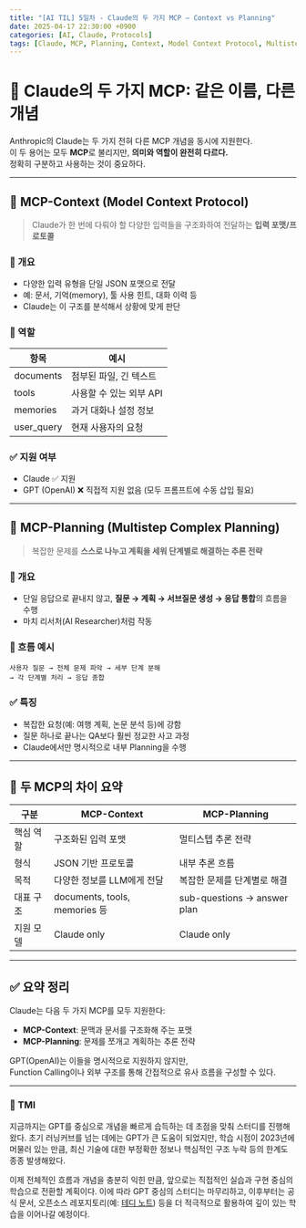 ```yaml
---
title: "[AI TIL] 5일차 - Claude의 두 가지 MCP – Context vs Planning"
date: 2025-04-17 22:30:00 +0900
categories: [AI, Claude, Protocols]
tags: [Claude, MCP, Planning, Context, Model Context Protocol, Multistep Complex Planning]
---
```


# 🧠 Claude의 두 가지 MCP: 같은 이름, 다른 개념

Anthropic의 Claude는 두 가지 전혀 다른 MCP 개념을 동시에 지원한다.  
이 두 용어는 모두 **MCP**로 불리지만, **의미와 역할이 완전히 다르다.**  
정확히 구분하고 사용하는 것이 중요하다.

---

## 🔹 MCP-Context (Model Context Protocol)

> Claude가 한 번에 다뤄야 할 다양한 입력들을 구조화하여 전달하는 **입력 포맷/프로토콜**

### 🧩 개요

- 다양한 입력 유형을 단일 JSON 포맷으로 전달
- 예: 문서, 기억(memory), 툴 사용 힌트, 대화 이력 등
- Claude는 이 구조를 분석해서 상황에 맞게 판단

### 🔧 역할

| 항목       | 예시                    |
| ---------- | ----------------------- |
| documents  | 첨부된 파일, 긴 텍스트  |
| tools      | 사용할 수 있는 외부 API |
| memories   | 과거 대화나 설정 정보   |
| user_query | 현재 사용자의 요청      |

### ✅ 지원 여부

- Claude ✅ 지원
- GPT (OpenAI) ❌ 직접적 지원 없음 (모두 프롬프트에 수동 삽입 필요)

---

## 🔸 MCP-Planning (Multistep Complex Planning)

> 복잡한 문제를 **스스로 나누고 계획을 세워 단계별로 해결하는 추론 전략**

### 🧩 개요

- 단일 응답으로 끝내지 않고, **질문 → 계획 → 서브질문 생성 → 응답 통합**의 흐름을 수행
- 마치 리서처(AI Researcher)처럼 작동

### 🔧 흐름 예시

```
사용자 질문 → 전체 문제 파악 → 세부 단계 분해
→ 각 단계별 처리 → 응답 종합
```

### ✅ 특징

- 복잡한 요청(예: 여행 계획, 논문 분석 등)에 강함
- 질문 하나로 끝나는 QA보다 훨씬 정교한 사고 과정
- Claude에서만 명시적으로 내부 Planning을 수행

---

## 🎯 두 MCP의 차이 요약

| 구분      | MCP-Context                   | MCP-Planning                |
| --------- | ----------------------------- | --------------------------- |
| 핵심 역할 | 구조화된 입력 포맷            | 멀티스텝 추론 전략          |
| 형식      | JSON 기반 프로토콜            | 내부 추론 흐름              |
| 목적      | 다양한 정보를 LLM에게 전달    | 복잡한 문제를 단계별로 해결 |
| 대표 구조 | documents, tools, memories 등 | sub-questions → answer plan |
| 지원 모델 | Claude only                   | Claude only                 |

---

## ✅ 요약 정리

Claude는 다음 두 가지 MCP를 모두 지원한다:

- **MCP-Context**: 문맥과 문서를 구조화해 주는 포맷
- **MCP-Planning**: 문제를 쪼개고 계획하는 추론 전략

GPT(OpenAI)는 이들을 명시적으로 지원하지 않지만,  
Function Calling이나 외부 구조를 통해 간접적으로 유사 흐름을 구성할 수 있다.

---

### 📌 TMI

지금까지는 GPT를 중심으로 개념을 빠르게 습득하는 데 초점을 맞춰 스터디를 진행해왔다.
초기 러닝커브를 넘는 데에는 GPT가 큰 도움이 되었지만,
학습 시점이 2023년에 머물러 있는 만큼, 최신 기술에 대한 부정확한 정보나
핵심적인 구조 누락 등의 한계도 종종 발생해왔다.

이제 전체적인 흐름과 개념을 충분히 익힌 만큼,
앞으로는 직접적인 실습과 구현 중심의 학습으로 전환할 계획이다.
이에 따라 GPT 중심의 스터디는 마무리하고,
이후부터는 공식 문서, 오픈소스 레포지토리(예: [테디 노트](https://github.com/teddylee777/langchain-kr)) 등을
더 적극적으로 활용하여 깊이 있는 학습을 이어나갈 예정이다.

